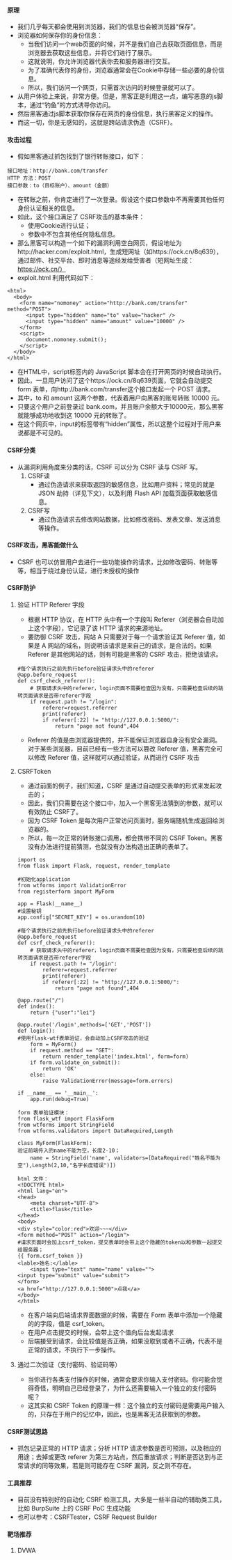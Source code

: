 #### 原理
- 我们几乎每天都会使用到浏览器，我们的信息也会被浏览器“保存”。
- 浏览器如何保存你的身份信息：
	- 当我们访问一个web页面的时候，并不是我们自己去获取页面信息，而是浏览器去获取这些信息，并将它们进行了展示。
	- 这就说明，你允许浏览器代表你去和服务器进行交互。
	- 为了准确代表你的身份，浏览器通常会在Cookie中存储一些必要的身份信息。
	- 所以，我们访问一个网页，只需首次访问的时候登录就可以了。
- 从用户体验上来说，非常方便。但是，黑客正是利用这一点，编写恶意的js脚本，通过“钓鱼”的方式诱导你访问。
- 然后黑客通过js脚本获取你保存在网页的身份信息，执行黑客定义的操作。
- 而这一切，你是无感知的，这就是跨站请求伪造（CSRF）。

#### 攻击过程
- 假如黑客通过抓包找到了银行转账接口，如下：
```
接口地址：http://bank.com/transfer 
HTTP 方法：POST
接口参数：to（目标账户）、amount（金额）
```
- 在转账之前，你肯定进行了一次登录。假设这个接口参数中不再需要其他任何身份认证相关的信息。
- 如此，这个接口满足了 CSRF攻击的基本条件：
	- 使用Cookie进行认证；
	- 参数中不包含其他任何隐私信息。
- 那么黑客可以构造一个如下的漏洞利用空白网页，假设地址为http://hacker.com/exploit.html，生成短网址（如https://ock.cn/8q639），通过邮件、社交平台、即时消息等途经发给受害者（短网址生成：https://ock.cn/）
- exploit.html 利用代码如下：
```
<html>
  <body>
    <form name="nomoney" action="http://bank.com/transfer" method="POST">
      <input type="hidden" name="to" value="hacker" />
      <input type="hidden" name="amount" value="10000" />
    </form>
    <script>
      document.nomoney.submit();
    </script>
  </body>
</html>
```
- 在HTML中，script标签内的 JavaScript 脚本会在打开网页的时候自动执行。
- 因此，一旦用户访问了这个https://ock.cn/8q639页面，它就会自动提交 form 表单，向http://bank.com/transfer这个接口发起一个 POST 请求。
- 其中，to 和 amount 这两个参数，代表着用户向黑客的账号转账 10000 元。
- 只要这个用户之前登录过 bank.com，并且账户余额大于10000元，那么黑客就能够成功地收到这 10000 元的转账了。
- 在这个网页中，input的标签带有“hidden”属性，所以这整个过程对于用户来说都是不可见的。

#### CSRF分类
- 从漏洞利用角度来分类的话，CSRF 可以分为 CSRF 读与 CSRF 写。
	1. CSRF读
		- 通过伪造请求来获取返回的敏感信息，比如用户资料；常见的就是 JSON 劫持（详见下文），以及利用 Flash API 加载页面获取敏感信息。
	1. CSRF写
		- 通过伪造请求去修改网站数据，比如修改密码、发表文章、发送消息等操作。
	
#### CSRF攻击，黑客能做什么
- CSRF 也可以仿冒用户去进行一些功能操作的请求，比如修改密码、转账等等，相当于绕过身份认证，进行未授权的操作

#### CSRF防护
1. 验证 HTTP Referer 字段
	- 根据 HTTP 协议，在 HTTP 头中有一个字段叫 Referer（浏览器会自动加上这个字段），它记录了该 HTTP 请求的来源地址。
	- 要防御 CSRF 攻击，网站 A 只需要对于每一个请求验证其 Referer 值，如果是 A 网站的域名，则说明该请求是来自己的请求，是合法的。如果 Referer 是其他网站的话，则有可能是黑客的 CSRF 攻击，拒绝该请求。
	```
	#每个请求执行之前先执行before验证请求头中的referer
	@app.before_request
	def csrf_check_referer():
	    # 获取请求头中的referer，login页面不需要检查因为没有，只需要检查后续的跳转页面请求是否带referer字段
	    if request.path != "/login":
	        referer=request.referrer
	        print(referer)
	        if referer[:22] != "http://127.0.0.1:5000/":
	            return "page not found",404
	```
	- Referer 的值是由浏览器提供的，并不能保证浏览器自身没有安全漏洞。对于某些浏览器，目前已经有一些方法可以篡改 Referer 值，黑客完全可以修改 Referer 值，这样就可以通过验证，从而进行 CSRF 攻击

3. CSRFToken
	- 通过前面的例子，我们知道，CSRF 是通过自动提交表单的形式来发起攻击的；
	- 因此，我们只需要在这个接口中，加入一个黑客无法猜到的参数，就可以有效防止 CSRF了。
	- 因为 CSRF Token 是每次用户正常访问页面时，服务端随机生成返回给浏览器的。
	- 所以，每一次正常的转账接口调用，都会携带不同的 CSRF Token。黑客没有办法进行提前猜测，也就没有办法构造出正确的表单了。
	```
	import os
	from flask import Flask, request, render_template
	
	#初始化application
	from wtforms import ValidationError
	from registerform import MyForm
	
	app = Flask(__name__)
	#设置秘钥
	app.config["SECRET_KEY"] = os.urandom(10)
	
	#每个请求执行之前先执行before验证请求头中的referer
	@app.before_request
	def csrf_check_referer():
	    # 获取请求头中的referer，login页面不需要检查因为没有，只需要检查后续的跳转页面请求是否带referer字段
	    if request.path != "/login":
	        referer=request.referrer
	        print(referer)
	        if referer[:22] != "http://127.0.0.1:5000/":
	            return "page not found",404
	
	@app.route("/")
	def index():
	    return {"user":"lei"}
	
	@app.route('/login',methods=['GET','POST'])
	def login():
	#使用flask-wtf表单验证，会自动加上CSRF攻击的验证
	    form = MyForm()
	    if request.method == "GET":
	        return render_template('index.html', form=form)
	    if form.validate_on_submit():
	        return 'OK'
	    else:
	        raise ValidationError(message=form.errors)
	
	if __name__ == '__main__':
	    app.run(debug=True)
	
	form 表单验证模块：
	from flask_wtf import FlaskForm
	from wtforms import StringField
	from wtforms.validators import DataRequired,Length
	
	class MyForm(FlaskForm):
	验证前端传入的name不能为空，长度2-10；
	    name = StringField('name', validators=[DataRequired("姓名不能为空"),Length(2,10,"名字长度错误")])
	
	html 文件：
	<!DOCTYPE html>
	<html lang="en">
	<head>
	    <meta charset="UTF-8">
	    <title>flask</title>
	</head>
	<body>
	<div style="color:red">欢迎~~~</div>
	<form method="POST" action="/login">
	#请求页面时会加上csrf_token，提交表单时会带上这个隐藏的token以和参数一起提交给服务器；
	{{ form.csrf_token }}
	<lable>姓名:</lable>
	    <input type="text" name="name" value="">
	<input type="submit" value="submit">
	</form>
	<a href="http://127.0.0.1:5000">点我</a>
	</body>
	</html>
	```
	- 在客户端向后端请求界面数据的时候，需要在 Form 表单中添加一个隐藏的的字段，值是 csrf_token。
	- 在用户点击提交的时候，会带上这个值向后台发起请求
	- 后端接受到请求，会比较值是否正确，如果没取到或者不正确，代表不是正常的请求，不执行下一步操作。
1. 通过二次验证（支付密码、验证码等）
	- 当你进行各类支付操作的时候，通常会要求你输入支付密码。你可能会觉得奇怪，明明自己已经登录了，为什么还需要输入一个独立的支付密码呢？
	- 这其实和 CSRF Token 的原理一样：这个独立的支付密码是需要用户输入的，只存在于用户的记忆中，因此，也是黑客无法获取到的参数。
	
#### CSRF测试思路
- 抓包记录正常的 HTTP 请求；分析 HTTP 请求参数是否可预测，以及相应的用途；去掉或更改 referer 为第三方站点，然后重放请求；判断是否达到与正常请求的同等效果，若是则可能存在 CSRF 漏洞，反之则不存在。

#### 工具推荐
- 目前没有特别好的自动化 CSRF 检测工具，大多是一些半自动的辅助类工具，比如 BurpSuite 上的 CSRF PoC 生成功能
- 也可以参考：CSRFTester，CSRF Request Builder
	
#### 靶场推荐
1. DVWA

	